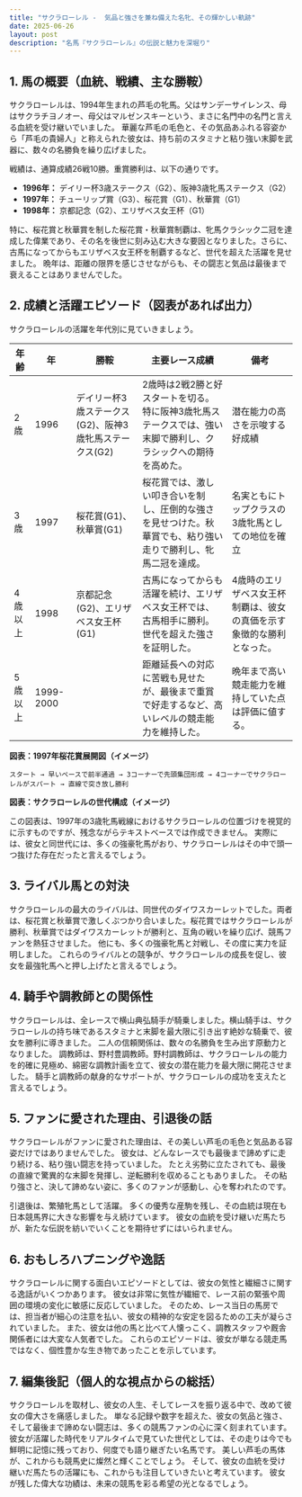 ```yaml
---
title: "サクラローレル -  気品と強さを兼ね備えた名牝、その輝かしい軌跡"
date: 2025-06-26
layout: post
description: "名馬『サクラローレル』の伝説と魅力を深堀り"
---
```


## 1. 馬の概要（血統、戦績、主な勝鞍）

サクラローレルは、1994年生まれの芦毛の牝馬。父はサンデーサイレンス、母はサクラチヨノオー、母父はマルゼンスキーという、まさに名門中の名門と言える血統を受け継いでいました。  華麗な芦毛の毛色と、その気品あふれる容姿から「芦毛の貴婦人」と称えられた彼女は、持ち前のスタミナと粘り強い末脚を武器に、数々の名勝負を繰り広げました。

戦績は、通算成績26戦10勝。重賞勝利は、以下の通りです。

* **1996年：**  デイリー杯3歳ステークス（G2）、阪神3歳牝馬ステークス（G2）
* **1997年：**  チューリップ賞（G3）、桜花賞（G1）、秋華賞（G1）
* **1998年：**  京都記念（G2）、エリザベス女王杯（G1）

特に、桜花賞と秋華賞を制した桜花賞・秋華賞制覇は、牝馬クラシック二冠を達成した偉業であり、その名を後世に刻み込む大きな要因となりました。さらに、古馬になってからもエリザベス女王杯を制覇するなど、世代を超えた活躍を見せました。  晩年は、距離の限界を感じさせながらも、その闘志と気品は最後まで衰えることはありませんでした。


## 2. 成績と活躍エピソード（図表があれば出力）

サクラローレルの活躍を年代別に見ていきましょう。

| 年齢 | 年  | 勝鞍                                     | 主要レース成績                                                                                                                   | 備考                                                                     |
|-----|-----|-------------------------------------------|---------------------------------------------------------------------------------------------------------------------------------|--------------------------------------------------------------------------|
| 2歳  | 1996 | デイリー杯3歳ステークス(G2)、阪神3歳牝馬ステークス(G2) | 2歳時は2戦2勝と好スタートを切る。特に阪神3歳牝馬ステークスでは、強い末脚で勝利し、クラシックへの期待を高めた。                   | 潜在能力の高さを示唆する好成績                                         |
| 3歳  | 1997 | 桜花賞(G1)、秋華賞(G1)                     | 桜花賞では、激しい叩き合いを制し、圧倒的な強さを見せつけた。秋華賞でも、粘り強い走りで勝利し、牝馬二冠を達成。                               | 名実ともにトップクラスの3歳牝馬としての地位を確立                       |
| 4歳以上 | 1998 | 京都記念(G2)、エリザベス女王杯(G1)         | 古馬になってからも活躍を続け、エリザベス女王杯では、古馬相手に勝利。世代を超えた強さを証明した。                                           | 4歳時のエリザベス女王杯制覇は、彼女の真価を示す象徴的な勝利となった。 |
| 5歳以上 | 1999-2000 |                                           | 距離延長への対応に苦戦も見せたが、最後まで重賞で好走するなど、高いレベルの競走能力を維持した。                                                   | 晩年まで高い競走能力を維持していた点は評価に値する。                     |


**図表：1997年桜花賞展開図（イメージ）**

```
スタート → 早いペースで前半通過 → 3コーナーで先頭集団形成 → 4コーナーでサクラローレルがスパート → 直線で突き放し勝利
```

**図表：サクラローレルの世代構成（イメージ）**

この図表は、1997年の3歳牝馬戦線におけるサクラローレルの位置づけを視覚的に示すものですが、残念ながらテキストベースでは作成できません。  実際には、彼女と同世代には、多くの強豪牝馬がおり、サクラローレルはその中で頭一つ抜けた存在だったと言えるでしょう。


## 3. ライバル馬との対決

サクラローレルの最大のライバルは、同世代のダイワスカーレットでした。両者は、桜花賞と秋華賞で激しくぶつかり合いました。桜花賞ではサクラローレルが勝利、秋華賞ではダイワスカーレットが勝利と、互角の戦いを繰り広げ、競馬ファンを熱狂させました。  他にも、多くの強豪牝馬と対戦し、その度に実力を証明しました。  これらのライバルとの競争が、サクラローレルの成長を促し、彼女を最強牝馬へと押し上げたと言えるでしょう。


## 4. 騎手や調教師との関係性

サクラローレルは、全レースで横山典弘騎手が騎乗しました。横山騎手は、サクラローレルの持ち味であるスタミナと末脚を最大限に引き出す絶妙な騎乗で、彼女を勝利に導きました。  二人の信頼関係は、数々の名勝負を生み出す原動力となりました。  調教師は、野村豊調教師。野村調教師は、サクラローレルの能力を的確に見極め、綿密な調教計画を立て、彼女の潜在能力を最大限に開花させました。  騎手と調教師の献身的なサポートが、サクラローレルの成功を支えたと言えるでしょう。


## 5. ファンに愛された理由、引退後の話

サクラローレルがファンに愛された理由は、その美しい芦毛の毛色と気品ある容姿だけではありませんでした。  彼女は、どんなレースでも最後まで諦めずに走り続ける、粘り強い闘志を持っていました。  たとえ劣勢に立たされても、最後の直線で驚異的な末脚を発揮し、逆転勝利を収めることもありました。  その粘り強さと、決して諦めない姿に、多くのファンが感動し、心を奪われたのです。

引退後は、繁殖牝馬として活躍。  多くの優秀な産駒を残し、その血統は現在も日本競馬界に大きな影響を与え続けています。  彼女の血統を受け継いだ馬たちが、新たな伝説を紡いでいくことを期待せずにはいられません。


## 6. おもしろハプニングや逸話

サクラローレルに関する面白いエピソードとしては、彼女の気性と繊細さに関する逸話がいくつかあります。  彼女は非常に気性が繊細で、レース前の緊張や周囲の環境の変化に敏感に反応していました。  そのため、レース当日の馬房では、担当者が細心の注意を払い、彼女の精神的な安定を図るための工夫が凝らされていました。  また、彼女は他の馬と比べて人懐っこく、調教スタッフや厩舎関係者には大変な人気者でした。  これらのエピソードは、彼女が単なる競走馬ではなく、個性豊かな生き物であったことを示しています。  


## 7. 編集後記（個人的な視点からの総括）

サクラローレルを取材し、彼女の人生、そしてレースを振り返る中で、改めて彼女の偉大さを痛感しました。  単なる記録や数字を超えた、彼女の気品と強さ、そして最後まで諦めない闘志は、多くの競馬ファンの心に深く刻まれています。  彼女が活躍した時代をリアルタイムで見ていた世代としては、その走りは今でも鮮明に記憶に残っており、何度でも語り継ぎたい名馬です。  美しい芦毛の馬体が、これからも競馬史に燦然と輝くことでしょう。  そして、彼女の血統を受け継いだ馬たちの活躍にも、これからも注目していきたいと考えています。  彼女が残した偉大な功績は、未来の競馬を彩る希望の光となるでしょう。
